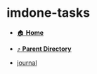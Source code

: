 # imdone-tasks
- [:house: **Home**](/README)
- [:arrow_heading_up: **Parent Directory**](/node_modules/imdone-api/_index.md)

- [journal](journal.md)
